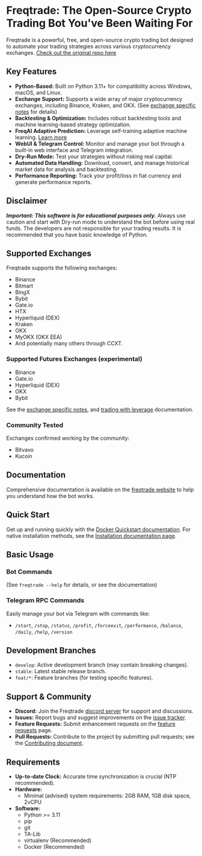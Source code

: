 # Freqtrade: The Open-Source Crypto Trading Bot You've Been Waiting For

Freqtrade is a powerful, free, and open-source crypto trading bot designed to automate your trading strategies across various cryptocurrency exchanges.  [Check out the original repo here](https://github.com/freqtrade/freqtrade)

## Key Features

*   **Python-Based:** Built on Python 3.11+ for compatibility across Windows, macOS, and Linux.
*   **Exchange Support:** Supports a wide array of major cryptocurrency exchanges, including Binance, Kraken, and OKX. (See [exchange specific notes](docs/exchanges.md) for details)
*   **Backtesting & Optimization:** Includes robust backtesting tools and machine learning-based strategy optimization.
*   **FreqAI Adaptive Prediction:**  Leverage self-training adaptive machine learning. [Learn more](https://www.freqtrade.io/en/stable/freqai/)
*   **WebUI & Telegram Control:** Monitor and manage your bot through a built-in web interface and Telegram integration.
*   **Dry-Run Mode:** Test your strategies without risking real capital.
*   **Automated Data Handling:**  Download, convert, and manage historical market data for analysis and backtesting.
*   **Performance Reporting:**  Track your profit/loss in fiat currency and generate performance reports.

## Disclaimer

_**Important:  This software is for educational purposes only.**_  Always use caution and start with Dry-run mode to understand the bot before using real funds. The developers are not responsible for your trading results.  It is recommended that you have basic knowledge of Python.

## Supported Exchanges

Freqtrade supports the following exchanges:

*   Binance
*   Bitmart
*   BingX
*   Bybit
*   Gate.io
*   HTX
*   Hyperliquid (DEX)
*   Kraken
*   OKX
*   MyOKX (OKX EEA)
*   And potentially many others through CCXT.

### Supported Futures Exchanges (experimental)

*   Binance
*   Gate.io
*   Hyperliquid (DEX)
*   OKX
*   Bybit

See the [exchange specific notes](docs/exchanges.md), and [trading with leverage](docs/leverage.md) documentation.

### Community Tested

Exchanges confirmed working by the community:

*   Bitvavo
*   Kucoin

## Documentation

Comprehensive documentation is available on the [freqtrade website](https://www.freqtrade.io) to help you understand how the bot works.

## Quick Start

Get up and running quickly with the [Docker Quickstart documentation](https://www.freqtrade.io/en/stable/docker_quickstart/). For native installation methods, see the [Installation documentation page](https://www.freqtrade.io/en/stable/installation/).

## Basic Usage

### Bot Commands

(See `freqtrade --help` for details, or see the documentation)

### Telegram RPC Commands

Easily manage your bot via Telegram with commands like:

*   `/start`, `/stop`, `/status`, `/profit`, `/forceexit`, `/performance`, `/balance`, `/daily`, `/help`, `/version`

## Development Branches

*   `develop`: Active development branch (may contain breaking changes).
*   `stable`: Latest stable release branch.
*   `feat/*`: Feature branches (for testing specific features).

## Support & Community

*   **Discord:** Join the Freqtrade [discord server](https://discord.gg/p7nuUNVfP7) for support and discussions.
*   **Issues:** Report bugs and suggest improvements on the [issue tracker](https://github.com/freqtrade/freqtrade/issues?q=is%3Aissue).
*   **Feature Requests:** Submit enhancement requests on the [feature requests](https://github.com/freqtrade/freqtrade/labels/enhancement) page.
*   **Pull Requests:** Contribute to the project by submitting pull requests; see the [Contributing document](https://github.com/freqtrade/freqtrade/blob/develop/CONTRIBUTING.md).

## Requirements

*   **Up-to-date Clock:** Accurate time synchronization is crucial (NTP recommended).
*   **Hardware:**
    *   Minimal (advised) system requirements: 2GB RAM, 1GB disk space, 2vCPU
*   **Software:**
    *   Python >= 3.11
    *   pip
    *   git
    *   TA-Lib
    *   virtualenv (Recommended)
    *   Docker (Recommended)
